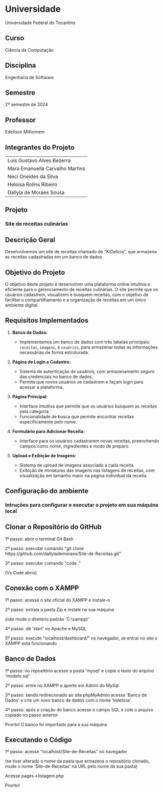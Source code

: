 # Universidade
Universidade Federal do Tocantins
## Curso
Ciência da Computação
## Disciplina
Engenharia de Software
## Semestre
2º semestre de 2024
## Professor
Edeílson Milhomem
<h2>Integrantes do Projeto</h2>
<table>
  <tr>
    <td>Luís Gustavo Alves Bezerra</td>
  </tr>
  <tr>
    <td>Mara Emanuella Carvalho Martins</td>
  </tr>
  <tr>
    <td>Neci Oneides da Silva</td>
  </tr>
  <tr>
    <td>Heloisa Rolins Ribeiro</td>
  </tr>
  <tr>
    <td>Dallyla de Moraes Sousa</td>
  </tr>
</table>

## Projeto
### Site de receitas culinárias
## Descrição Geral
Desenvolvemos um site de receitas chamado de "KiDelicia", que armazena as receitas cadastradas em um banco de dados
## Objetivo do Projeto
O objetivo deste projeto é desenvolver uma plataforma online intuitiva e eficiente para o gerenciamento de receitas culinárias. O site permite que os usuários cadastrem, visualizem e busquem receitas, com o objetivo de facilitar o compartilhamento e a organização de receitas em um único ambiente digital.
## Requisitos Implementados

1. **Banco de Dados:**
   - Implementamos um banco de dados com três tabelas principais: `receitas`, `imagens`, e `usuários`, para armazenar todas as informações necessárias de forma estruturada.

2. **Página de Login e Cadastro:**
   - Sistema de autenticação de usuários, com armazenamento seguro das credenciais no banco de dados.
   - Permite que novos usuários se cadastrem e façam login para acessar a plataforma.

3. **Página Principal:**
   - Interface intuitiva que permite que os usuários busquem as receitas pela categoria.
   - Funcionalidade de busca que permite encontrar receitas especificamente pelo nome.

4. **Formulário para Adicionar Receita:**
   - Interface para os usuários cadastrarem novas receitas, preenchendo campos como nome, ingredientes e modo de preparo.

5. **Upload e Exibição de Imagens:**
   - Sistema de upload de imagens associado a cada receita.
   - Exibição de miniaturas das imagens nas listagens de receitas, com visualização em tamanho maior na página individual da receita.                    
<h2>Configuração do ambiente</h2>
<h3>Intruções para configurar e executar o projeto em sua máquina local</h3>

<h2>Clonar o Repositório do GitHub </h2>
<p>1º passo: abrir o terminal Git Bash</p>
<p>2º passo: executar comando "git clone https://github.com/dallylademoraes/Site-de-Receitas.git" </p>
<p>3º passo: executar comando "code ."</p>
<p>(Vs Code abriu)</p>

<h2>Conexão com o XAMPP</h2>
<p>1º passo: acesse o site oficial do XAMPP e instale-o</p>
<p>2º passo: extraia a pasta Zip e instale na sua máquina</p>
<p>(não mude o diretório padrão 'C:\xampp)'</p>
<p>4º passo: dê 'start' no Apache e MySQL</p>
<p>5º passo: execute "localhost/dashboard/" no navegador, se entrar no site o XAMPP está funcionando</p>

<h2>Banco de Dados</h2>
<p>1º passo: no repositório acesse a pasta 'mysql' e copie o texto do arquivo 'modelo.sql'</p>
<p>2º passo: entre no XAMPP e aperte em Admin do MySql</p>
<p>3º passo: sendo redirecionado ao site phpMyAdmin acesse 'Banco de Dados' e crie um novo banco de dados com o nome 'kidelicia'</p>
<p>4º passo: após a criação do banco acesse o campo SQL e cole o arquivo copiado no passo anterior</p>
<p>Pronto! O banco foi importado para a sua máquina</p>

<h2>Executando o Código</h2>
<p>1º passo: acesse "localhost/Site-de-Receitas" no navegador</p>
<p>(se tiver alterado o nome da pasta que armazena o repositório clonado, mude o nome 'Site-de-Receitas' na URL pelo nome da sua pasta)</p>
<p>Acesse pages->listagem.php</p>
<p>Pronto!</p>

#
#
